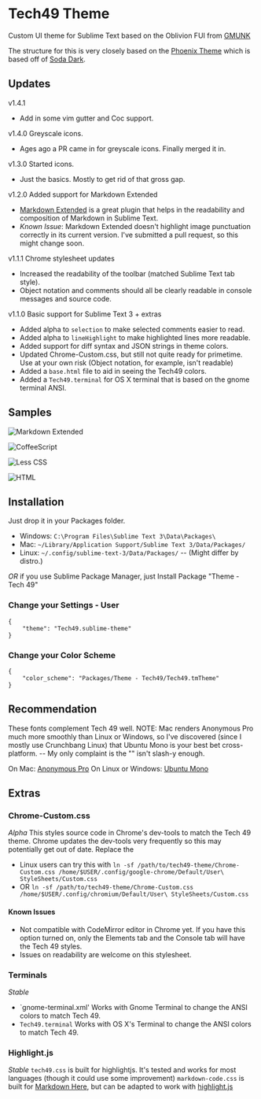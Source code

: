 # Tech49 Theme

Custom UI theme for Sublime Text based on the Oblivion FUI from 
[GMUNK](http://work.gmunk.com/OBLIVION-GFX)

The structure for this is very closely based on the 
[Phoenix Theme](https://github.com/netatoo/phoenix-theme) which is based off of 
[Soda Dark](https://github.com/buymeasoda/soda-theme).

## Updates
v1.4.1
- Add in some vim gutter and Coc support.

v1.4.0 Greyscale icons.
- Ages ago a PR came in for greyscale icons. Finally merged it in.

v1.3.0 Started icons.
- Just the basics. Mostly to get rid of that gross gap.

v1.2.0 Added support for Markdown Extended
- [Markdown Extended](https://sublime.wbond.net/packages/Markdown%20Extended) is 
  a great plugin that helps in the readability and composition of Markdown in 
  Sublime Text.
- *Known Issue*: Markdown Extended doesn't highlight image punctuation correctly
  in its current version. I've submitted a pull request, so this might change soon.

v1.1.1 Chrome stylesheet updates

- Increased the readability of the toolbar (matched Sublime Text tab style).
- Object notation and comments should all be clearly readable in console messages 
  and source code.

v1.1.0 Basic support for Sublime Text 3 + extras

- Added alpha to `selection` to make selected comments easier to read.
- Added alpha to `lineHighlight` to make highlighted lines more
  readable.
- Added support for diff syntax and JSON strings in theme colors.
- Updated Chrome-Custom.css, but still not quite ready for primetime.
  Use at your own risk (Object notation, for example, isn't readable)
- Added a `base.html` file to aid in seeing the Tech49 colors.
- Added a `Tech49.terminal` for OS X terminal that is based on the gnome terminal ANSI.

## Samples

![Markdown Extended](http://oliverseal.github.io/tech49-theme/screenshots/markdown.png)

![CoffeeScript](http://oliverseal.github.io/tech49-theme/screenshots/coffeescript.png)

![Less CSS](http://oliverseal.github.io/tech49-theme/screenshots/less.png)

![HTML](http://oliverseal.github.io/tech49-theme/screenshots/html.png)

## Installation

Just drop it in your Packages folder. 
- Windows: `C:\Program Files\Sublime Text 3\Data\Packages\`
- Mac: `~/Library/Application Support/Sublime Text 3/Data/Packages/`
- Linux: `~/.config/sublime-text-3/Data/Packages/` -- (Might differ by distro.)

_OR_ if you use Sublime Package Manager, just Install Package "Theme - Tech 49"

### Change your Settings - User 

    {
        "theme": "Tech49.sublime-theme"
    }

### Change your Color Scheme

    {
        "color_scheme": "Packages/Theme - Tech49/Tech49.tmTheme"
    }

## Recommendation

These fonts complement Tech 49 well. NOTE: Mac renders Anonymous Pro much more smoothly
than Linux or Windows, so I've discovered (since I mostly use Crunchbang Linux) that
Ubuntu Mono is your best bet cross-platform. -- My only complaint is the "\" isn't 
slash-y enough.

On Mac:
[Anonymous Pro](http://www.marksimonson.com/fonts/view/anonymous-pro)
On Linux or Windows:
[Ubuntu Mono](http://font.ubuntu.com/)



## Extras

### Chrome-Custom.css
_Alpha_
This styles source code in Chrome's dev-tools to match the Tech 49 theme. Chrome updates the dev-tools
very frequently so this may potentially get out of date.
Replace the 
- Linux users can try this with `ln -sf /path/to/tech49-theme/Chrome-Custom.css /home/$USER/.config/google-chrome/Default/User\ StyleSheets/Custom.css`
- OR `ln -sf /path/to/tech49-theme/Chrome-Custom.css /home/$USER/.config/chromium/Default/User\ StyleSheets/Custom.css`



#### Known Issues
- Not compatible with CodeMirror editor in Chrome yet. If you have
  this option turned on, only the Elements tab and the Console tab
  will have the Tech 49 styles.
- Issues on readability are welcome on this stylesheet.

### Terminals
_Stable_
- `gnome-terminal.xml' Works with Gnome Terminal to change the ANSI colors to match Tech 49.
- `Tech49.terminal` Works with OS X's Terminal to change the ANSI colors to match Tech 49.


### Highlight.js
_Stable_
`tech49.css` is built for highlightjs. It's tested and works for most languages (though it could use some improvement)
`markdown-code.css` is built for [Markdown Here](http://markdown-here.com/), but can 
be adapted to work with [highlight.js](http://softwaremaniacs.org/soft/highlight/en/)
